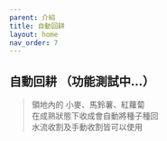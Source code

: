 ```yaml
---
parent: 介紹
title: 自動回耕
layout: home
nav_order: 7
---
```


## **自動回耕 （功能測試中...）**
> 領地內的 小麥、馬鈴薯、紅蘿蔔  
> 在成熟狀態下收成會自動將種子種回  
> 水流收割及手動收割皆可以使用